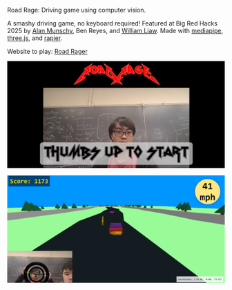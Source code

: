 Road Rage: Driving game using computer vision.

A smashy driving game, no keyboard required! Featured at Big Red Hacks 2025 by [Alan Munschy](https://alanmunschy.com), Ben Reyes, and [William Liaw](https://williamliaw.com). Made with [mediapipe](https://github.com/google-ai-edge/mediapipe), [three.js](https://threejs.org/), and [rapier](https://rapier.rs/).

Website to play: [Road Rager](https://roadrager.io)

![Opening Screen](image.png)

![alt text](image-1.png)
